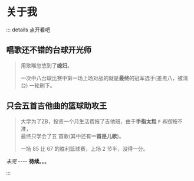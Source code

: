 # 关于我

::: details 点开看吧

## <span class="cor-tip">唱歌还不错</span>的**台球开光师**

> 用歌喉<span class="cor-wa">忽悠</span>到了**媳妇**。
>
> 一次中八台球比赛中<span class="cor-tip">第一场上场</span>对战的就是**最终**的冠军选手(差黑八，被清台) <span class="cor-da">一轮刷下</span>。

## <span class="cor-wa">只会</span><span class="cor-tip">五首吉他曲</span>的**篮球助攻王**

> <span class="cor-tip">大学</span>为了<span class="cor-da">ZB</span>，投资<span class="cor-wa">一个月生活费</span>报了吉他班，由于**手指太粗** `F` *和弦*按不准，  
> 最终只学会了<span class="cor-tip">五</span> 首歌(<span class="cor-wa">其中</span>还有**一首是儿歌**)。
>
> 一场 85 比 67 的胜利篮球赛，上场 2 节半，没得一分。

_未完_ ---- **待续**。。。

:::
